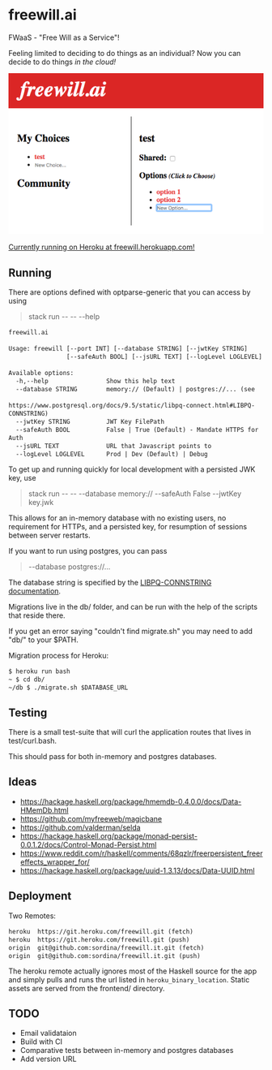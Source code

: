 
# freewill.ai

FWaaS - "Free Will as a Service"!

Feeling limited to deciding to do things as an individual? Now you can decide to do things _in the cloud!_

![](https://github.com/sordina/freewill.it/blob/master/frontend/images/freewill.png?raw=true)

[Currently running on Heroku at freewill.herokuapp.com!](https://freewill.herokuapp.com)

## Running

There are options defined with optparse-generic that you can access by using

> stack run -- -- --help

    freewill.ai

    Usage: freewill [--port INT] [--database STRING] [--jwtKey STRING]
                    [--safeAuth BOOL] [--jsURL TEXT] [--logLevel LOGLEVEL]

    Available options:
      -h,--help                Show this help text
      --database STRING        memory:// (Default) | postgres://... (see
                               https://www.postgresql.org/docs/9.5/static/libpq-connect.html#LIBPQ-CONNSTRING)
      --jwtKey STRING          JWT Key FilePath
      --safeAuth BOOL          False | True (Default) - Mandate HTTPS for Auth
      --jsURL TEXT             URL that Javascript points to
      --logLevel LOGLEVEL      Prod | Dev (Default) | Debug


To get up and running quickly for local development with a persisted JWK key, use

> stack run -- -- --database memory:// --safeAuth False --jwtKey key.jwk

This allows for an in-memory database with no existing users, no requirement for HTTPs,
and a persisted key, for resumption of sessions between server restarts.


If you want to run using postgres, you can pass

> --database postgres://...

The database string is specified by the
[LIBPQ-CONNSTRING documentation](https://www.postgresql.org/docs/9.5/static/libpq-connect.html#LIBPQ-CONNSTRING).

Migrations live in the db/ folder, and can be run with the help of the scripts that reside there.

If you get an error saying "couldn't find migrate.sh" you may need to add "db/" to your $PATH.

Migration process for Heroku:

    $ heroku run bash
    ~ $ cd db/
    ~/db $ ./migrate.sh $DATABASE_URL


## Testing

There is a small test-suite that will curl the application routes that lives in test/curl.bash.

This should pass for both in-memory and postgres databases.


## Ideas

* <https://hackage.haskell.org/package/hmemdb-0.4.0.0/docs/Data-HMemDb.html>
* <https://github.com/myfreeweb/magicbane>
* <https://github.com/valderman/selda>
* <https://hackage.haskell.org/package/monad-persist-0.0.1.2/docs/Control-Monad-Persist.html>
* <https://www.reddit.com/r/haskell/comments/68qzlr/freerpersistent_freereffects_wrapper_for/>
* <https://hackage.haskell.org/package/uuid-1.3.13/docs/Data-UUID.html>


## Deployment

Two Remotes:

    heroku	https://git.heroku.com/freewill.git (fetch)
    heroku	https://git.heroku.com/freewill.git (push)
    origin	git@github.com:sordina/freewill.it.git (fetch)
    origin	git@github.com:sordina/freewill.it.git (push)

The heroku remote actually ignores most of the Haskell source for the app and
simply pulls and runs the url listed in `heroku_binary_location`. Static assets
are served from the frontend/ directory.


## TODO

* Email validataion
* Build with CI
* Comparative tests between in-memory and postgres databases
* Add version URL
